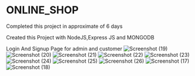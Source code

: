 # ONLINE_SHOP
Completed this project in approximate of 6 days

Created this Project with NodeJS,Express JS and MONGODB

Login And Signup Page for admin and customer
![Screenshot (19)](https://user-images.githubusercontent.com/127415824/230754508-36573f71-81ca-4236-8a4b-e99578b91c5e.png)
![Screenshot (20)](https://user-images.githubusercontent.com/127415824/230754510-de2c53dc-c782-403d-8d3d-0b4f000685e1.png)
![Screenshot (21)](https://user-images.githubusercontent.com/127415824/230754511-7d953407-f5f9-46f7-ad81-bcc5bfa3c6f1.png)
![Screenshot (22)](https://user-images.githubusercontent.com/127415824/230754512-c0228a61-09c3-4a18-856d-46fd3b3db83b.png)
![Screenshot (23)](https://user-images.githubusercontent.com/127415824/230754513-be9e6729-20e3-4b4c-b468-2f8adcd32414.png)
![Screenshot (24)](https://user-images.githubusercontent.com/127415824/230754515-ac84d5ef-9fc3-4fc0-8f5c-74c5d3821da2.png)
![Screenshot (25)](https://user-images.githubusercontent.com/127415824/230754516-f7065399-a59c-4dd5-90a9-bd62df159879.png)
![Screenshot (26)](https://user-images.githubusercontent.com/127415824/230754517-ff1d99ee-bf3a-4fed-9023-73362a055787.png)
![Screenshot (17)](https://user-images.githubusercontent.com/127415824/230754518-7ce09b2e-59f0-4a5e-8773-169eabcbd556.png)
![Screenshot (18)](https://user-images.githubusercontent.com/127415824/230754519-1c0d09fa-94cc-4f7e-99e4-c0cde58520ad.png)

